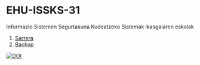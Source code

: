 # EHU-ISSKS-31

Informazio Sistemen Segurtasuna Kudeatzeko Sistemak ikasgaiaren eskolak

1. [Sarrera](Sarrera/index.html)
1. [Backup](Backup/index.html)

[![DOI](https://zenodo.org/badge/334955028.svg)](https://zenodo.org/badge/latestdoi/334955028)